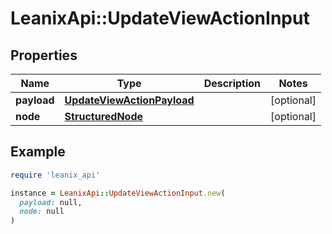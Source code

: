 # LeanixApi::UpdateViewActionInput

## Properties

| Name | Type | Description | Notes |
| ---- | ---- | ----------- | ----- |
| **payload** | [**UpdateViewActionPayload**](UpdateViewActionPayload.md) |  | [optional] |
| **node** | [**StructuredNode**](StructuredNode.md) |  | [optional] |

## Example

```ruby
require 'leanix_api'

instance = LeanixApi::UpdateViewActionInput.new(
  payload: null,
  node: null
)
```

